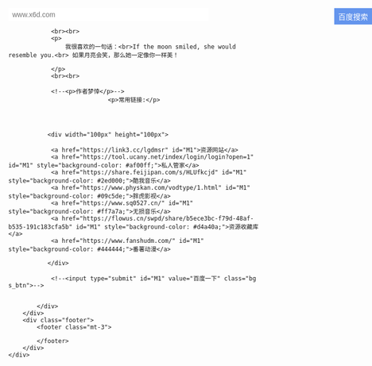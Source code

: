 <html lang="">

<head>
    <meta charset="UTF-8">
    <meta name="viewport" content="width=device-width, initial-scale=1, shrink-to-fit=no">
    <title>🤪😜🌈🎭🧩陌生人</title>
    <meta name="description" content="小哥哥">
    <meta name="keywords" content="小哥哥">
    <link rel="icon" type="image/ico" href="//gravatar.eas1.cn/avatar/4cc893d113dd74ceca73f9863f2c5446/">
    <link rel="stylesheet" href="https://cdn.staticfile.org/twitter-bootstrap/4.4.1/css/bootstrap.min.css">
    <link rel="stylesheet" href="https://cdn.staticfile.org/font-awesome/5.12.1/css/all.min.css">
    <link rel="stylesheet" href="style.css">
    <link rel="shortcut icon" type="image/x-icon" href="http://js.02boy.com/favicon.ico"  />
    <style> 
body{background-image:url(02bj.jpg); 
background-repeat:no-repeat;background-position:center} 
.title{
            text-align: center;
            font-size: 25px;
            font-weight: bold;
            color: cadetblue;
            margin-top: 100px;
            margin-bottom: 20px;
            font-family: fantasy;
        }

        /* 下面是搜索框样式 */
        .searchBox{
            width: 82%;
            height: 35px;
            border: 1px solid cadetblue;
            outline: hidden;
            border-radius: 2px;
            margin: 0 auto;
            position: relative;
        }

        .inputBox{
                border: none;
    width: 80%;
    height: 26px;
    line-height: 35px;
    outline: none;
    padding-left: 8px;
    caret-color: #008B8B;
    font-size: 14px;
        }

        .searchBtn{
            width: 76px;
    height: 33px;
    border: none;
    position: absolute;
    right: 0;
    outline: none;
    color: white;
    font-size: 15px;
    background-color: cornflowerblue;
        }

        /* 鼠标滑过按钮时背景色改变 */
        .searchBtn:hover{
            background-color: #497fdf;
        }
        #M1{
        	width: 100px;
    height: 36px;
    padding-top: 2px\9;
    /* cursor: pointer; */
    color: #fff;
    font-size: 15px;
    /* letter-spacing: 1px; */
    background: #3385ff;
    /* border-bottom: 1px solid #2d78f4; */
    /* outline: medium; */
    *: ;
    border-bottom: none;
    -webkit-appearance: none;
    -webkit-border-radius: 0;
    border: 0;
        text-align: center;
    text-decoration:none;
    color: #fff;
    background-color: #007bff;
    border-color: #007bff;
        padding: 7px;
        float: left;
        margin-left: 2%;     
        margin-top: 2%;
        }
</style> 
<meta http-equiv="Content-Security-Policy" content="upgrade-insecure-requests" />
</head>

<body>
    <div id="main" class="container">
        <div class="row my-card justify-content-center">
            <div class="col-lg-4 photo-bg"></div>
            <div class="col-lg-8 card">
            	
                
<div class="searchBox">
	<form action="http://www.baidu.com/baidu" target="_blank">
    <input name="tn" type="hidden" value="baidu">
    <input  class="inputBox" type="text" name="word" size="30" placeholder="www.x6d.com">
    <input  class="searchBtn" type="submit" value="百度搜索">
    </form>
</div>

                <br><br>
                <p>
                    我很喜欢的一句话：<br>If the moon smiled, she would resemble you.<br> 如果月亮会笑，那么她一定像你一样美！

                </p>
                <br><br>

                <!--<p>作者梦悻</p>-->
                                <p>常用链接:</p>

                
                
                
               <div width="100px" height="100px">
               	
               	<a href="https://link3.cc/lgdmsr" id="M1">资源网站</a>
               	<a href="https://tool.ucany.net/index/login/login?open=1" id="M1" style="background-color: #af00ff;">私人管家</a>
               	<a href="https://share.feijipan.com/s/HLUfkcjd" id="M1" style="background-color: #2ed000;">酷我音乐</a>
               	<a href="https://www.physkan.com/vodtype/1.html" id="M1" style="background-color: #09c5de;">胖虎影视</a>
               	<a href="https://www.sq0527.cn/" id="M1" style="background-color: #ff7a7a;">无损音乐</a>
               	<a href="https://flowus.cn/swpd/share/b5ece3bc-f79d-48af-b535-191c183cfa5b" id="M1" style="background-color: #d4a40a;">资源收藏库</a>
               	<a href="https://www.fanshudm.com/" id="M1" style="background-color: #444444;">番薯动漫</a>
               	
               </div>
               
                <!--<input type="submit" id="M1" value="百度一下" class="bg s_btn">-->


            </div>
        </div>
        <div class="footer">
            <footer class="mt-3">
<script type="text/javascript">document.write(unescape("%3Cspan id='cnzz_stat_icon_1278686381'%3E%3C/span%3E%3Cscript src='https://v1.cnzz.com/z_stat.php%3Fid%3D1278686381%26show%3Dpic' type='text/javascript'%3E%3C/script%3E"));</script>
            </footer>
        </div>
    </div>
</body>
</html>
